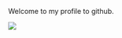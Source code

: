Welcome to my profile to github.

<img src="https://img.shields.io/badge/HTML-E34F26?style=for-the-badge&logo=HTML5&logoColor=black" />
